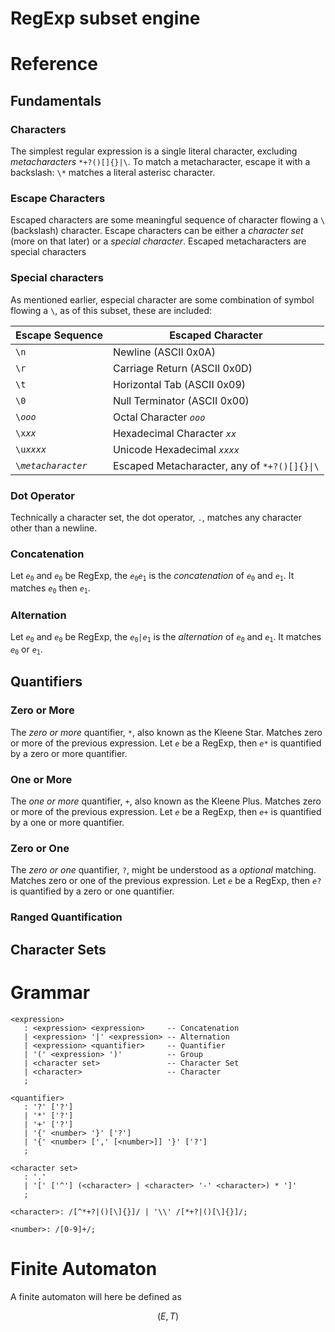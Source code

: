 # RegExp subset engine

# Reference

## Fundamentals

### Characters

The simplest regular expression is a single literal character, excluding _metacharacters_ `*+?()[]{}|\`. To match a metacharacter, escape it with a backslash: `\*` matches a literal asterisc character.

### Escape Characters

Escaped characters are some meaningful sequence of character flowing a `\` (backslash) character. Escape characters can be either a _character set_ (more on that later) or a _special character_. Escaped metacharacters are special characters

### Special characters

As mentioned earlier, especial character are some combination of symbol flowing a `\`, as of this subset, these are included:

| Escape Sequence      | Escaped Character
| -------------------- | -----------------
| `\n`                 | Newline (ASCII 0x0A)
| `\r`                 | Carriage Return (ASCII 0x0D)
| `\t`                 | Horizontal Tab (ASCII 0x09)
| `\0`                 | Null Terminator (ASCII 0x00)
| `\`_`ooo`_           | Octal Character _`ooo`_
| `\x`_`xx`_           | Hexadecimal Character _`xx`_
| `\u`_`xxxx`_         | Unicode Hexadecimal _`xxxx`_
| `\`_`metacharacter`_ | Escaped Metacharacter, any of `*+?()[]{}\|\`

### Dot Operator

Technically a character set, the dot operator, `.`, matches any character other than a newline.

### Concatenation

Let <code>_e_<sub>0</sub></code> and <code>_e_<sub>0</sub></code> be RegExp, the <code>_e_<sub>0</sub>_e_<sub>1</sub></code> is the _concatenation_ of <code>_e_<sub>0</sub></code> and <code>_e_<sub>1</sub></code>. It matches <code>_e_<sub>0</sub></code> then <code>_e_<sub>1</sub></code>.

### Alternation

Let <code>_e_<sub>0</sub></code> and <code>_e_<sub>0</sub></code> be RegExp, the <code>_e_<sub>0</sub>|_e_<sub>1</sub></code> is the _alternation_ of <code>_e_<sub>0</sub></code> and <code>_e_<sub>1</sub></code>. It matches <code>_e_<sub>0</sub></code> or <code>_e_<sub>1</sub></code>.

## Quantifiers

### Zero or More

The _zero or more_ quantifier, `*`, also known as the Kleene Star. Matches zero or more of the previous expression. Let <code>_e_</code> be a RegExp, then <code>_e_*</code> is quantified by a zero or more quantifier.

### One or More

The _one or more_ quantifier, `+`, also known as the Kleene Plus. Matches zero or more of the previous expression. Let <code>_e_</code> be a RegExp, then <code>_e_+</code> is quantified by a one or more quantifier.

### Zero or One

The _zero or one_ quantifier, `?`, might be understood as a _optional_ matching. Matches zero or one of the previous expression. Let <code>_e_</code> be a RegExp, then <code>_e_?</code> is quantified by a zero or one quantifier.

### Ranged Quantification

## Character Sets

# Grammar

```sgl
<expression>
   : <expression> <expression>     -- Concatenation
   | <expression> '|' <expression> -- Alternation
   | <expression> <quantifier>     -- Quantifier
   | '(' <expression> ')'          -- Group
   | <character set>               -- Character Set
   | <character>                   -- Character
   ;

<quantifier>
   : '?' ['?']
   | '*' ['?']
   | '+' ['?']
   | '{' <number> '}' ['?']
   | '{' <number> [',' [<number>]] '}' ['?']
   ;

<character set>
   : '.'
   | '[' ['^'] (<character> | <character> '-' <character>) * ']'
   ;

<character>: /[^*+?|()[\]{}]/ | '\\' /[*+?|()[\]{}]/;

<number>: /[0-9]+/;
```

# Finite Automaton

A finite automaton will here be defined as

```math
(E, T)
```